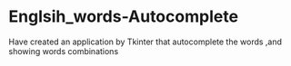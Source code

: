 # Englsih_words-Autocomplete
Have created an application by Tkinter that autocomplete the words ,and showing words combinations
